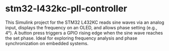 # stm32-l432kc-pll-controller
This Simulink project for the STM32 L432KC reads sine waves via an analog input, displays the frequency on an OLED, and allows phase setting (e.g., 4°). A button press triggers a GPIO rising edge when the sine wave reaches the set phase. Ideal for exploring frequency analysis and phase synchronization on embedded systems.
